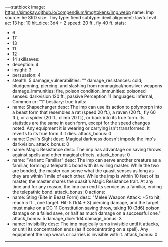 
---statblock
image: https://simokay.github.io/compendium/img/tokens/Imp.webp
name: Imp
source: 5e SRD
size: Tiny
type: fiend
subtype: devil
alignment: lawful evil
ac: 13
hp: 10
hit_dice: 3d4 + 2
speed: 20 ft., fly 40 ft.
stats:
  - 6
  - 17
  - 13
  - 11
  - 12
  - 14
skillsaves:
  - deception: 4
  - insight: 3
  - persuasion: 4
  - stealth: 5
damage_vulnerabilities: ""
damage_resistances: cold; bludgeoning, piercing, and slashing from nonmagical/nonsilver weapons
damage_immunities: fire, poison
condition_immunities: poisoned
senses: darkvision 120 ft., passive Perception 11
languages: Infernal, Common
cr: "1"
bestiary: true
traits:
  - name: Shapechanger
    desc: The imp can use its action to polymorph into a beast form that resembles a rat (speed 20 ft.), a raven (20 ft., fly 60 ft.), or a spider (20 ft., climb 20 ft.), or back into its true form. Its statistics are the same in each form, except for the speed changes noted. Any equipment it is wearing or carrying isn't transformed. It reverts to its true form if it dies.
    attack_bonus: 0
  - name: Devil's Sight
    desc: Magical darkness doesn't impede the imp's darkvision.
    attack_bonus: 0
  - name: Magic Resistance
    desc: The imp has advantage on saving throws against spells and other magical effects.
    attack_bonus: 0
  - name: "Variant: Familiar"
    desc: The imp can serve another creature as a familiar, forming a telepathic bond with its willing master. While the two are bonded, the master can sense what the quasit senses as long as they are within 1 mile of each other. While the imp is within 10 feet of its master, the master shares the quasit's Magic Resistance trait. At any time and for any reason, the imp can end its service as a familiar, ending the telepathic bond.
    attack_bonus: 0
actions:
  - name: Sting (Bite in Beast Form)
    desc: "Melee Weapon Attack: +5 to hit, reach 5 ft ., one target. Hit: 5 (1d4 + 3) piercing damage, and the target must make on a DC 11 Constitution saving throw, taking 10 (3d6) poison damage on a failed save, or half as much damage on a successful one."
    attack_bonus: 5
    damage_dice: 1d4
    damage_bonus: 3
  - name: Invisibility
    desc: The imp magically turns invisible until it attacks, or until its concentration ends (as if concentrating on a spell). Any equipment the imp wears or carries is invisible with it.
    attack_bonus: 0

---